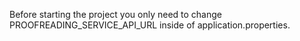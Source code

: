 Before starting the project you only need to change PROOFREADING_SERVICE_API_URL inside of application.properties.